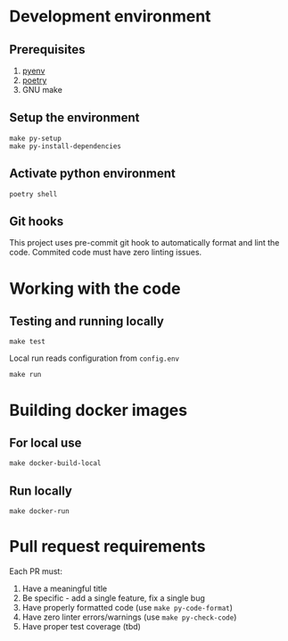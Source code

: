 # Development environment
## Prerequisites
1. [pyenv](https://github.com/pyenv/pyenv)
2. [poetry](https://python-poetry.org/)
3. GNU make

## Setup the environment
```
make py-setup
make py-install-dependencies
```

## Activate python environment
```
poetry shell
```

## Git hooks
This project uses pre-commit git hook to automatically format and lint the code.
Commited code must have zero linting issues.

# Working with the code
## Testing and running locally
```
make test
```

Local run reads configuration from `config.env`

```
make run
```

# Building docker images
## For local use
```
make docker-build-local
```
## Run locally
```
make docker-run
```

# Pull request requirements
Each PR must:
1. Have a meaningful title
2. Be specific - add a single feature, fix a single bug
3. Have properly formatted code (use `make py-code-format`)
4. Have zero linter errors/warnings (use `make py-check-code`)
5. Have proper test coverage (tbd)